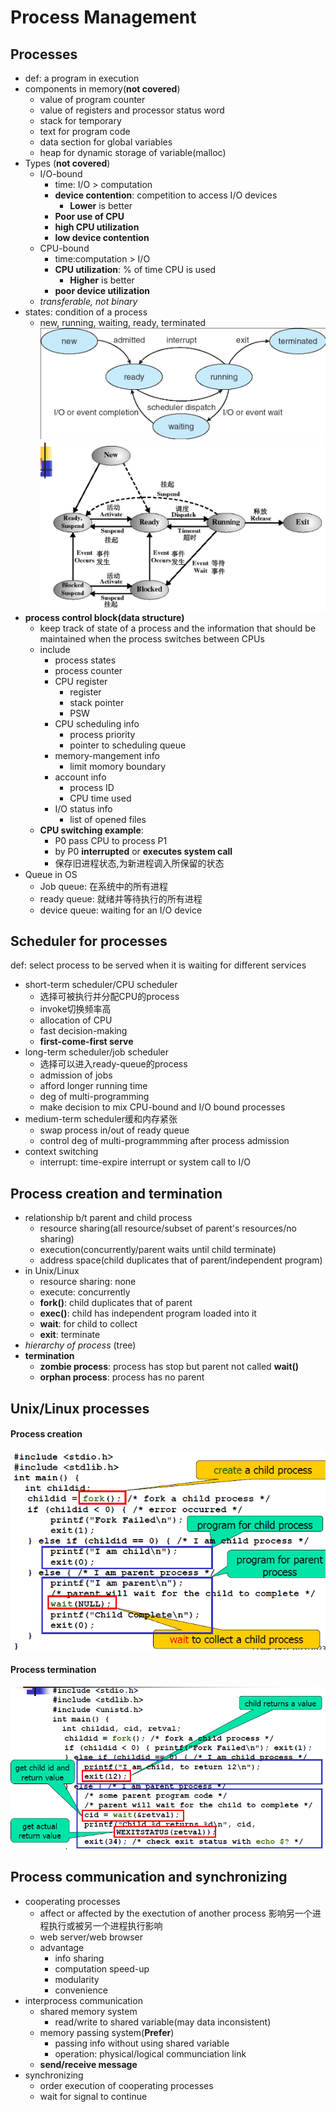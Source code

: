 # Process Management
## Processes
- def: a program in execution
- components in memory(**not covered**)
  - value of program counter
  - value of registers and processor status word
  - stack for temporary
  - text for program code
  - data section for global variables
  - heap for dynamic storage of variable(malloc)
- Types (**not covered**)
  - I/O-bound
    - time: I/O > computation
    - **device contention**: competition to access I/O devices
      - **Lower** is better
    - **Poor use of CPU**
    - **high CPU utilization**
    - **low device contention**
  - CPU-bound
    - time:computation > I/O
    - **CPU utilization**: % of time CPU is used
      - **Higher** is better
    - **poor device utilization**
  - *transferable, not binary*
- states: condition of a process
  - new, running, waiting, ready, terminated
  ![](process_state.png)
  ![](state.png)
- **process control block(data structure)**
  - keep track of state of a process and the information that should be maintained when the process switches between CPUs
  - include
    - process states
    - process counter
    - CPU register
      - register
      - stack pointer
      - PSW
    - CPU scheduling info
      - process priority
      - pointer to scheduling queue
    - memory-mangement info
      - limit momory boundary
    - account info
      - process ID
      - CPU time used
    - I/O status info
      - list of opened files
  - **CPU switching example**: 
    - P0 pass CPU to process P1
    - by P0 **interrupted** or **executes system call**
    - 保存旧进程状态,为新进程调入所保留的状态
- Queue in OS
  - Job queue: 在系统中的所有进程
  - ready queue: 就绪并等待执行的所有进程
  - device queue: waiting for an I/O device

## Scheduler for processes
def: select process to be served when it is waiting for different services
- short-term scheduler/CPU scheduler
  - 选择可被执行并分配CPU的process
  - invoke切换频率高
  - allocation of CPU
  - fast decision-making
  - **first-come-first serve**
- long-term scheduler/job scheduler
  - 选择可以进入ready-queue的process
  - admission of jobs
  - afford longer running time
  - deg of multi-programming
  - make decision to mix CPU-bound and I/O bound processes
- medium-term scheduler缓和内存紧张
  - swap process in/out of ready queue
  - control deg of multi-programmming after process admission
- context switching
  - interrupt: time-expire interrupt or system call to I/O

## Process creation and termination
- relationship b/t parent and child process
  - resource sharing(all resource/subset of parent's resources/no sharing)
  - execution(concurrently/parent waits until child terminate)
  - address space(child duplicates that of parent/independent program)
- in Unix/Linux
  - resource sharing: none
  - execute: concurrently
  - **fork()**: child duplicates that of parent
  - **exec()**: child has independent program loaded into it
  - **wait**: for child to collect
  - **exit**: terminate
- *hierarchy of process* (tree)
- **termination**
  - **zombie process**: process has stop but parent not called **wait()**
  - **orphan process**: process has no parent

## Unix/Linux processes
#### Process creation
![](creation.png)
#### Process termination
![](termination.png)

## Process communication and synchronizing
- cooperating processes
  - affect or affected by the exectution of another process 影响另一个进程执行或被另一个进程执行影响
  - web server/web browser
  - advantage
    - info sharing
    - computation speed-up
    - modularity
    - convenience
- interprocess communication
  - shared memory system
    - read/write to shared variable(may data inconsistent)
  - memory passing system(**Prefer**)
    - passing info without using shared variable
    - operation: physical/logical communciation link
  - **send/receive message**
- synchronizing
  - order execution of cooperating processes
  - wait for signal to continue
